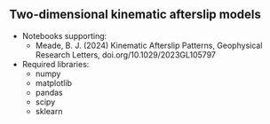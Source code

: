 Two-dimensional kinematic afterslip models
---
- Notebooks supporting:
  - Meade, B. J. (2024) Kinematic Afterslip Patterns, Geophysical Research Letters, doi.org/10.1029/2023GL105797
- Required libraries:
  - numpy
  - matplotlib
  - pandas
  - scipy 
  - sklearn

